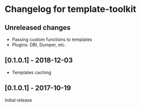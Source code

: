 # Changelog for template-toolkit

## Unreleased changes
* Passing custom functions to templates
* Plugins: DBI, Dumper, etc.

## [0.1.0.1] - 2018-12-03
* Templates caching

## [0.1.0.1] - 2017-10-19
Initial release
